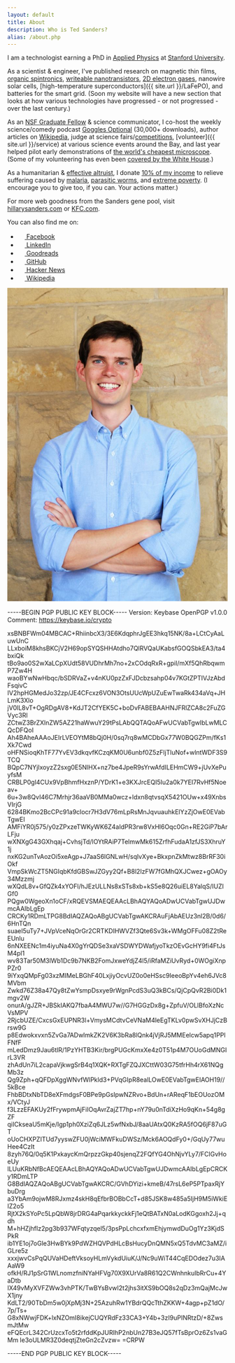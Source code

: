 ```yaml
---
layout: default
title: About
description: Who is Ted Sanders?
alias: /about.php
---
```




I am a technologist earning a PhD in [Applied Physics](http://www.stanford.edu/dept/app-physics/cgi-bin/) at [Stanford University](http://www.stanford.edu).

As a scientist & engineer, I've published research on magnetic thin films, [organic spintronics](http://dx.doi.org/10.1103/PhysRevLett.109.076603), [writeable nanotransistors](http://dx.doi.org/10.1063/1.4795725), [2D electron gases](https://en.wikipedia.org/wiki/Lanthanum_aluminate-strontium_titanate_interface), nanowire solar cells, [high-temperature superconductors]({{ site.url }}/LaFePO), and batteries for the smart grid. (Soon my website will have a new section that looks at how various technologies have progressed - or not progressed - over the last century.)

As an [NSF Graduate Fellow](http://www.nsfgrfp.org/) & science communicator, I co-host the weekly science/comedy podcast [Goggles Optional](http://gogglesoptional.com/) (30,000+ downloads), author articles on [Wikipedia](http://en.wikipedia.org/wiki/Main_Page), judge at science fairs/[competitions](http://science.energy.gov/wdts/nsb/), [volunteer]({{ site.url }}/service) at various science events around the Bay, and last year helped pilot early demonstrations of [the world's cheapest microscope](http://www.moore.org/grants/list/GBMF3797). (Some of my volunteering has even been [covered by the White House](http://www.whitehouse.gov/blog/2010/05/12/national-lab-day-dinner-with-a-scientist).)

As a humanitarian & [effective altruist](http://www.effectivealtruism.org/), I donate [10% of my income](https://www.givingwhatwecan.org/get-involved/what-you-can-achieve) to relieve suffering caused by [malaria](http://www.givewell.org/international/top-charities/amf), [parasitic worms](http://www.givewell.org/international/top-charities/deworm-world-initiative), and [extreme poverty](http://www.givewell.org/international/top-charities/give-directly). (I encourage you to give too, if you can. Your actions matter.)

For more web goodness from the Sanders gene pool, visit [hillarysanders.com](http://hillarysanders.com/) or [KFC.com](http://www.kfc.com/).

You can also find me on:

<ul class="no-bullets">
<li><a href="http://www.facebook.com/tedsanders"><img class="icon-bump inline-block" src="http://www.facebook.com/favicon.ico" width="16" height="16" /> Facebook</a></li>
<!--<li><a href="https://plus.google.com/105154626144260222096/about/p/pub"><img class="icon-bump inline-block" src="http://plus.google.com/favicon.ico" width="16" height="16" /> Google</a></li>-->
<li><a href="http://www.linkedin.com/in/tedsanders"><img class="icon-bump inline-block" src="http://www.linkedin.com/favicon.ico" width="16" height="16" /> LinkedIn</a></li>
<li><a href="https://www.goodreads.com/tedsanders"><img class="icon-bump inline-block" src="https://www.goodreads.com/favicon.ico" width="16" height="16" /> Goodreads</a></li>
<!--<li><a href="http://steamcommunity.com/profiles/76561198027217977/"><img class="icon-bump inline-block" src="http://store.steampowered.com/favicon.ico" width="16" height="16" /> Steam</a></li>-->
<!--<li><a href="http://www.neopets.com/userlookup.phtml?user=tedsanders"><img class="icon-bump inline-block" src="http://www.neopets.com/favicon.ico" width="16" height="16" /> Neopets</a></li>-->
<li><a href="https://github.com/tedsanders"><img class="icon-bump inline-block" src="http://github.com/favicon.ico" width="16" height="16" /> GitHub</a></li>
<li><a href="https://news.ycombinator.com/threads?id=tedsanders"><img class="icon-bump inline-block" src="https://news.ycombinator.com/favicon.ico" width="16" height="16" /> Hacker News</a></li>
<li><a href="https://en.wikipedia.org/wiki/Special:Contributions/Tedsanders"><img class="icon-bump inline-block" src="https://upload.wikimedia.org/wikipedia/commons/b/b0/Wikipedia-favicon.png" width="16" height="16" /> Wikipedia</a></li>
</ul>

<img id="tedshot" src="/img/TedSanders.jpg" alt="Ted Sanders" />

-----BEGIN PGP PUBLIC KEY BLOCK-----
Version: Keybase OpenPGP v1.0.0
Comment: https://keybase.io/crypto

xsBNBFWm04MBCAC+RhiinbcX3/3E6KdqphrJgEE3hkq15NK/8a+LCtCyAaLuwUnC
LLxboiM8khsBKCjV2H69opSYQSHHAtdho7QlRVQaUKabsfGOQSbkEA3/ta4bxiQk
tBo9ao0S2wXaLCpXUdt58VUDhrMh7no+2xCOdqRxR+gpil/mXf5QhRbqwmP7Zw4H
waoBYwNwHbqc/bSDRVaZ+v4nKU0pzZxFJDcbzsahp04v7KGtZPTIVJzAbdFsqivC
IV2hpHGMedJo32zp/JE4CFcxz6VON3OtsUUcWpUZuEwTwaRk434aVq+JHLmK3Xlo
jV0lL8vT+OgRDgAV8+KdJT2CfYEK5C+boDvFABEBAAHNJFRlZCA8c2FuZGVyc3Rl
ZCtwZ3BrZXlnZW5AZ21haWwuY29tPsLAbQQTAQoAFwUCVabTgwIbLwMLCQcDFQoI
Ah4BAheAAAoJEIrLVEOYtM8bQj0H/0sq7rq8wMCDbGx77W0BQGZPm/fKs1Xk7Cwd
oHFNSioqKhTF77YvEV3dkqvfKCzqKM0U6unbf0Z5zFljTluNof+wlntWDF3S9TCQ
BQpC7NYjIxoyzZ2sxg0E5NlHX+nz7be4JpeR9sYrwAfdILEHmCW9+jUvXePuyfsM
CRBLP0gl4CUx9VpBhmfHxznP/YDrK1+e3KXJrcEQI5Iu2a0k7YEI7RvHf5Noeav+
6u+3w8QvI46C7Mrhjr36aaVB0MMa0wcz+ldxn8qtvsqX5421OUw+x49XnbsVIrjG
6284BKmo2BcCPc91a9clocr7H3dV76mLpRsMnJqvuauhkElYzZjOwE0EVabTgwEI
AMFiYR0j575/y0zZPxzeTWKyWK6Z4aIdPR3rw8VxHl6Oqc0Gn+RE2GiP7bArLFju
wXNXgG43GXhqaj+CvhsjTd/lOYtRAiP7TelmwMk615ZrfhFudaA1zfJS3XhruY1j
nxKG2unTvAozOi5xeAgp+J7aaS6lGNLwH/sqlvXye+BkxpnZkMtwz8BrRF30iOkf
VmpSkWcZT5NGIqbKfdGBSwJZGyy2Qf+B8l2IzFW7fGMhQXJCwez+gOAOy34Mzzmj
wXQdL8v+GfQZk4xYOFl/hJEzULLNs8xSTs8xb+kS5e8Q26uiEL8YalqS/IUZIGf0
PQgw0WgeoXn1oCF/xRQEVSMAEQEAAcLBhAQYAQoADwUCVabTgwUJDwmcAAIbLgEp
CRCKy1RDmLTPG8BdIAQZAQoABgUCVabTgwAKCRAuFjAbAEUz3nl2B/0d6/6HnTQn
suaeI5uTy7+JVpVceNqOrGr2CRTKDIHWVZf3Qte6Sv3k+WMgOFFu08Z2tReEUnlu
6nNXEENc1m4iyuNa4X0gYrQDSe3xaVSDWYDWafjyoTkzOEvGcHY9fi4FtJsM4pl1
wv83Tar50M3lWb1Dc9b7NKB2FomJxweYdjZ4l5/iRfaMZiUvRyd+0WOgiXnpPZr0
9iYxqQMpFg03xzMIMeLBGhF40LxjiyOcvUZ0o0eHSsc9IeeoBpYv4eh6JVc8MVbm
Zwkd76Z38a47Qy8tZwYsmpDsxye9rWgnPcdS3uQ3kBCs/QjCpQvR2Bi0Dk1mgv2W
onurA/gJZR+JBSkIAKQ7fbaA4MWU7w//G7HGGzDx8g+ZpfuV/OLlBfoXzNcVsMPV
2RjcbUZE/CxcsGxEUPNR3l+VmysMCdtvCeVNaM4leEgTKLv0pwSvXHJjCzBrsw9G
p8Edwokxvxn5ZvGa7ADwlmkZK2V6K3bRa8lQnk4jVjRJ5MMEelcw5apq1PPlFNfF
mLedDmz9Jau6tlR/1PzYHTB3Kir/brgPUGcKmxXe4z0T51p4M7OUoGdMNGIrL3VR
zhAdUn7iL2capaVjkwgSrB4q1XQK+RXTgFZQJXCttW03G75tfrHh4rX61NQgMb3z
Qg9Zph+qQFDpXggWNvfWlPkld3+PVqGIpR8ealLOwE0EVabTgwEIAOH19//5kBce
FhbBDtxNbTD8eXFmdgsF0BPe9pGsIpwNZRvo+BdUn+rAReqF1bEOUozOMx/VCtyJ
f3LzzEFAKUy2fFrywpmAjFiIOqAvrZajZT7hp+nY79u0nTdiXzHo9qKn+54g8gZF
qiICkseaU5mKje/Igp1ph0XziZq6JLz5wfNxbJ/8aaUAtxQ0KzRA5fOQ6jF87uGT
oUoCHXPZITUd7yyswZFU0jWciMWFkuDWSz/Mck6AOQdFy0+/GqUy77wuHee4CzIt
8zyh76Q/0q5K1PxkaycKmQrpzzGkp40sjenqZ2FQfYG4OhNjvYLy7/FClGvHoeUy
lLUuKRbNfBcAEQEAAcLBhAQYAQoADwUCVabTgwUJDwmcAAIbLgEpCRCKy1RDmLTP
G8BdIAQZAQoABgUCVabTgwAKCRC/GVhDYizi+kmeB/47rsL6eP5PTpaxRjYbuDrg
a3YbAm9ojwM8RJxmz4skH8qEfbrBOBbCcT+d85JSK8w485a5IjH9M5iWkiEIZ2o5
RjtX2kSYoPc5LpQbW8jrDRG4aPqarkkyckkFj1eQtBATxN0aLodKGgoxh2Jj+qdh
M+hHZjhfIz2pg3b937WFqtyzqel5/3psPpLchcxfxmEhjymwdDuOg1Yz3KjdSPkR
ib1YE1oj7oGle3HwBYk9PdWZHQVPdHLcBsHucyDnQMN5xQ5TdvMC3aMZ/iGLre5z
xxxjwvCsPqQUVaHDeftVksoyHLmVykdUiuK/J/Nc9uWiT44CqEDOdez7u3IAAaW9
ofkH/RJ1pSrG1WLnomzfniNYaHFVg70X9XUrVa8R61Q2CWnhnkuIbRrCu+4YaDtb
IX49vMyXVFZWw3vhPTK/TwBYsBvwI2t2jhs3itXS9bOQ8s2qDz3mQajMcJwX1jny
KdLT2/90TbDm5w0jXpMj3N+25AzuhRw1YBdrQQcTthZKKW+4agp+pZ1dO/7p/Ts+
G8xNWwjFDK+lxNZOmI8ikejCUQYRdFz33CA3+Y4b+3zI9uPINRtzD/+8ZwsmJtMw
eFQEcrL342CrUzcxTo5t2rfddKpJURIhP2nbUn27B3eJQ57fTsBprOz6Zs1vaGMm
le3oULMR3Z0deqtjZteGn2cZvzw=
=CRPW

-----END PGP PUBLIC KEY BLOCK-----
